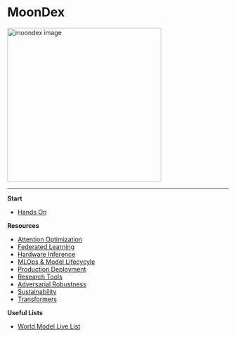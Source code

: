 # MoonDex

<img width="350" height="350" alt="moondex image" src="https://github.com/user-attachments/assets/9b281956-43f3-430b-a566-6328a2efc2f0" />

---

**Start**
  - [Hands On](./handson.md)

**Resources**
  - [Attention Optimization](./attentionopt.md)
  - [Federated Learning](./fedlearning.md)
  - [Hardware Inference](./hwinference.md) 
  - [MLOps & Model Lifecycyle](./mlops.md)
  - [Production Deployment](./productdep.md)
  - [Research Tools](./restools.md)
  - [Adversarial Robustness](./adrob.md)
  - [Sustainability](./sustainability.md)
  - [Transformers](./transformers.md)

**Useful Lists**
  - [World Model Live List](./listworldm.md)
